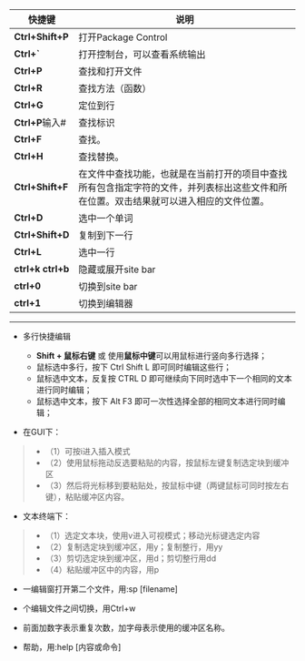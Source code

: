 快捷键     | 说明
-------- | ---
**Ctrl+Shift+P** | 打开Package Control
**Ctrl+`**    | 打开控制台，可以查看系统输出
**Ctrl+P**     | 查找和打开文件
**Ctrl+R**     |  查找方法（函数）
**Ctrl+G**      | 定位到行
**Ctrl+P**输入# | 查找标识
**Ctrl+F**     |  查找。
**Ctrl+H**      | 查找替换。
**Ctrl+Shift+F** | 在文件中查找功能，也就是在当前打开的项目中查找所有包含指定字符的文件，并列表标出这些文件和所在位置。双击结果就可以进入相应的文件位置。
**Ctrl+D**       |选中一个单词
**Ctrl+Shift+D** |复制到下一行
**Ctrl+L**       |选中一行
**ctrl+k ctrl+b**|隐藏或展开site bar
**ctrl+0** |切换到site bar
**ctrl+1**|切换到编辑器
 
----

- 多行快捷编辑
    * **Shift + 鼠标右键** 或 使用**鼠标中键**可以用鼠标进行竖向多行选择；
    * 鼠标选中多行，按下 Ctrl Shift L  即可同时编辑这些行；
    * 鼠标选中文本，反复按 CTRL D  即可继续向下同时选中下一个相同的文本进行同时编辑；
    * 鼠标选中文本，按下 Alt F3  即可一次性选择全部的相同文本进行同时编辑；




- 在GUI下：
>- （1）可按i进入插入模式
>- （2）使用鼠标拖动反选要粘贴的内容，按鼠标左键复制选定块到缓冲区
>- （3）然后将光标移到要粘贴处，按鼠标中键（两键鼠标可同时按左右键），粘贴缓冲区内容。

- 文本终端下：
>- （1）选定文本块，使用v进入可视模式；移动光标键选定内容
>- （2）复制选定块到缓冲区，用y；复制整行，用yy
>- （3）剪切选定块到缓冲区，用d；剪切整行用dd
>- （4）粘贴缓冲区中的内容，用p

- 一编辑窗打开第二个文件，用:sp [filename]
- 个编辑文件之间切换，用Ctrl+w

- 前面加数字表示重复次数，加字母表示使用的缓冲区名称。
- 帮助，用:help [内容或命令]
